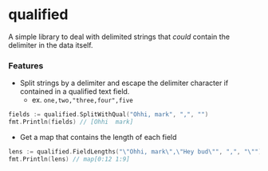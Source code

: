 # qualified

A simple library to deal with delimited strings that _could_ contain the delimiter in the data itself.


### Features
* Split strings by a delimiter and escape the delimiter character if contained in a qualified text field.
    * ex. `one,two,"three,four",five`

```go
fields := qualified.SplitWithQual("Ohhi, mark", ",", "")
fmt.Println(fields) // [Ohhi  mark]
```

* Get a map that contains the length of each field

```go
lens := qualified.FieldLengths("\"Ohhi, mark\",\"Hey bud\"", ",", "\"")
fmt.Println(lens) // map[0:12 1:9]
```